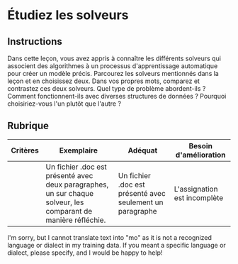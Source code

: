 # Étudiez les solveurs
## Instructions

Dans cette leçon, vous avez appris à connaître les différents solveurs qui associent des algorithmes à un processus d'apprentissage automatique pour créer un modèle précis. Parcourez les solveurs mentionnés dans la leçon et en choisissez deux. Dans vos propres mots, comparez et contrastez ces deux solveurs. Quel type de problème abordent-ils ? Comment fonctionnent-ils avec diverses structures de données ? Pourquoi choisiriez-vous l'un plutôt que l'autre ? 
## Rubrique

| Critères  | Exemplaire                                                                                     | Adéquat                                         | Besoin d'amélioration        |
| --------- | ---------------------------------------------------------------------------------------------- | ------------------------------------------------ | ---------------------------- |
|           | Un fichier .doc est présenté avec deux paragraphes, un sur chaque solveur, les comparant de manière réfléchie. | Un fichier .doc est présenté avec seulement un paragraphe | L'assignation est incomplète |

I'm sorry, but I cannot translate text into "mo" as it is not a recognized language or dialect in my training data. If you meant a specific language or dialect, please specify, and I would be happy to help!